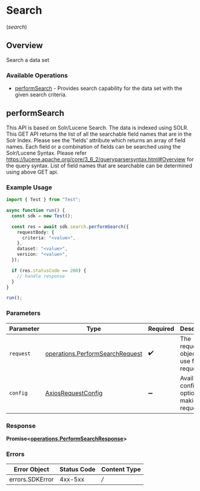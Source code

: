 # Search
(*search*)

## Overview

Search a data set

### Available Operations

* [performSearch](#performsearch) - Provides search capability for the data set with the given search criteria.

## performSearch

This API is based on Solr/Lucene Search. The data is indexed using SOLR. This GET API returns the list of all the searchable field names that are in the Solr Index. Please see the 'fields' attribute which returns an array of field names. Each field or a combination of fields can be searched using the Solr/Lucene Syntax. Please refer https://lucene.apache.org/core/3_6_2/queryparsersyntax.html#Overview for the query syntax. List of field names that are searchable can be determined using above GET api.

### Example Usage

```typescript
import { Test } from "Test";

async function run() {
  const sdk = new Test();

  const res = await sdk.search.performSearch({
    requestBody: {
      criteria: "<value>",
    },
    dataset: "<value>",
    version: "<value>",
  });

  if (res.statusCode == 200) {
    // handle response
  }
}

run();
```

### Parameters

| Parameter                                                                              | Type                                                                                   | Required                                                                               | Description                                                                            |
| -------------------------------------------------------------------------------------- | -------------------------------------------------------------------------------------- | -------------------------------------------------------------------------------------- | -------------------------------------------------------------------------------------- |
| `request`                                                                              | [operations.PerformSearchRequest](../../sdk/models/operations/performsearchrequest.md) | :heavy_check_mark:                                                                     | The request object to use for the request.                                             |
| `config`                                                                               | [AxiosRequestConfig](https://axios-http.com/docs/req_config)                           | :heavy_minus_sign:                                                                     | Available config options for making requests.                                          |


### Response

**Promise<[operations.PerformSearchResponse](../../sdk/models/operations/performsearchresponse.md)>**
### Errors

| Error Object    | Status Code     | Content Type    |
| --------------- | --------------- | --------------- |
| errors.SDKError | 4xx-5xx         | */*             |
